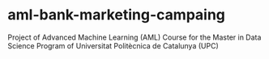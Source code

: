 # aml-bank-marketing-campaing
Project of Advanced Machine Learning (AML) Course for the Master in Data Science Program of Universitat Politècnica de Catalunya (UPC)
